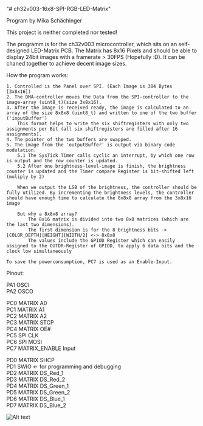 "# ch32v003-16x8-SPI-RGB-LED-Matrix" 

Program by Mika Schächinger

This project is neither completed nor tested!




The programm is for the ch32v003 microcontroller, which sits on an self-designed LED-Matrix PCB.
The Matrix has 8x16 Pixels and should be able to display 24bit images with a framerate > 30FPS (Hopefully :D).
It can be chaned together to achieve decent image sizes.


How the program works:

    1. Controlled is the Panel over SPI. (Each Image is 384 Bytes [3x8x16])
    2. The DMA-controller moves the Data from the SPI-controller to the image-array (uint8_t)(size 3x8x16).
    3. After the image is received ready, the image is calculated to an array of the size 8x8x8 (uint8_t) and written to one of the two buffer ('inputBuffer')
        This format helps to write the six shiftregisters with only two assignments per Bit (all six shiftregisters are filled after 16 assignments).
    4. The pointer of the two buffers are swapped.
    5. The image from the 'outputBuffer' is output via binary code modulation.
        5.1 The SysTick Timer calls cyclic an interrupt, by which one row is output and the row counter is updated.
        5.2 After one brightness-level-image is finish, the brightness counter is updated and the Timer compare Register is bit-shifted left (muliply by 2)

        When we output the LSB of the brightness, the controller should be fully utilized. By incrementing the brightness levels, the controller should have enough time to calculate the 8x8x8 array from the 3x8x16 image

        But why a 8x8x8 array?
            The 8x16 matrix is divided into two 8x8 matrices (which are the last two dimensions).
            The first dimension is for the 8 brightness bits -> [COLOR_DEPTH][HEIGHT][WIDTH/2] <-> 8x8x8
            The values include the GPIOD Register which can easily assigned to the OUTDR-Register of GPIOD, to apply 6 data bits and the clock low simultaneously

    To save the powerconsumption, PC7 is used as an Enable-Input.


Pinout:

PA1 OSCI<br>
PA2 OSCO<br>

PC0 MATRIX A0<br>
PC1 MATRIX A1<br>
PC2 MATRIX A2<br>
PC3 MATRIX STCP<br>
PC4 MATRIX OE#<br>
PC5 SPI CLK<br>
PC6 SPI MOSI<br>
PC7 MATRIX_ENABLE Input<br>

PD0 MATRIX SHCP<br>
PD1	SWIO            <- for programming and debugging<br>
PD2 MATRIX DS_Red_1<br>
PD3 MATRIX DS_Red_2<br>
PD4 MATRIX DS_Green_1<br>
PD5 MATRIX DS_Green_2<br>
PD6 MATRIX DS_Blue_1<br>
PD7 MATRIX DS_Blue_2<br>


![Alt text](tree/main/Images/PCB_Panel_Back_20230523.jpg?raw=true "Title")
